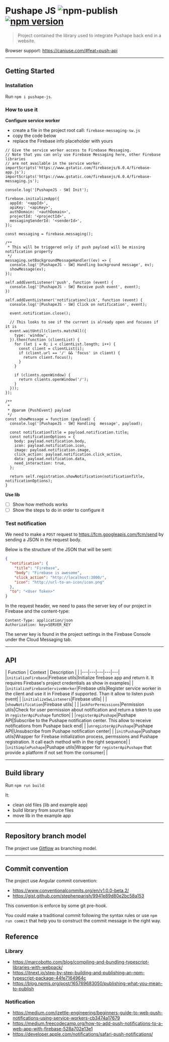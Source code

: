# Pushape JS ![npm-publish](https://github.com/gluelabs/pushape-js/workflows/npm-publish/badge.svg) [![npm version](https://badge.fury.io/js/pushape-js.svg)](https://badge.fury.io/js/pushape-js)

> Project contained the library used to integrate Pushape back end in a website.

Browser support: https://caniuse.com/#feat=push-api

---

## Getting Started

### Installation

Run `npm i pushape-js`.

### How to use it

**Configure service worker**

- create a file in the project root call: `firebase-messaging-sw.js`
- copy the code below
- replace the Firebase info placeholder with yours

```JS
// Give the service worker access to Firebase Messaging.
// Note that you can only use Firebase Messaging here, other Firebase libraries
// are not available in the service worker.
importScripts('https://www.gstatic.com/firebasejs/6.0.4/firebase-app.js');
importScripts('https://www.gstatic.com/firebasejs/6.0.4/firebase-messaging.js');

console.log('[PushapeJS - SW] Init');

firebase.initializeApp({
  appId: '<appId>',
  apiKey: '<apiKey>',
  authDomain: '<authDomain>',
  projectId: '<projectId>',
  messagingSenderId: '<senderId>',
});

const messaging = firebase.messaging();

/**
 * This will be triggered only if push payload will be missing notification property
 */
messaging.setBackgroundMessageHandler((ev) => {
  console.log('[PushapeJS - SW] Handling background message', ev);
  showMessage(ev);
});

self.addEventListener('push', function (event) {
  console.log('[PushapeJS - SW] Receive push event', event);
})

self.addEventListener('notificationclick', function (event) {
  console.log('[PushapeJS - SW] Click on notification', event);

  event.notification.close();

  // This looks to see if the current is already open and focuses if it is
  event.waitUntil(clients.matchAll({
    type: 'window',
  }).then(function (clientList) {
    for (let i = 0; i < clientList.length; i++) {
      const client = clientList[i];
      if (client.url == '/' && 'focus' in client) {
        return client.focus();
      }
    }

    if (clients.openWindow) {
      return clients.openWindow('/');
    }
  }));
});

/**
 *
 * @param {PushEvent} payload
 */
const showMessage = function (payload) {
  console.log('[PushapeJS - SW] Handling  message', payload);

  const notificationTitle = payload.notification.title;
  const notificationOptions = {
    body: payload.notification.body,
    icon: payload.notification.icon,
    image: payload.notification.image,
    click_action: payload.notification.click_action,
    data: payload.notification.data,
    need_interaction: true,
  };

  return self.registration.showNotification(notificationTitle, notificationOptions);
}
```

**Use lib**

- [ ] Show how methods works
- [ ] Show the steps to do in order to configure it

### Test notification

We need to make a `POST` request to https://fcm.googleapis.com/fcm/send by sending a JSON in the request body.

Below is the structure of the JSON that will be sent:

```JSON
{
  "notification": {
    "title": "Firebase",
    "body": "Firebase is awesome",
    "click_action": "http://localhost:3000/",
    "icon": "http://url-to-an-icon/icon.png"
  },
  "to": "<User Token>"
}
```

In the request header, we need to pass the server key of our project in Firebase and the content-type:

```
Content-Type: application/json
Authorization: key=SERVER_KEY
```

The server key is found in the project settings in the Firebase Console under the Cloud Messaging tab.

---

## API

| Function | Context  | Description |   |
|---|---|---|---|---|
|`initializeFirebase`|Firebase utils|Initialize firebase app and return it. It requires Firebase's project credentials as show in examples|   |
|`initializeFirebaseServiveWorker`|Firebase utils|Register service worker in the client and use it in Firebase if supported. Than it allow to listen push event|   |
|`initializeSwListeners`|Firebase utils|   |   |
|`showNotification`|Firebase utils|   |   |
|`askForPermissions`|Permission utils|Check for user permission about notification and return a token to use in `registerApiPushape` function|   |
|`registerApiPushape`|Pushape API|Subscribe to the Pushape notification center. This allow to receive notifications from Pushape back end|   |
|`unregisterApiPushape`|Pushape API|Unsubscribe from Pushape notification center|   |
|`initPushape`|Pushape utils|Wrapper for Firebase initialization process, permssions and Pushape registration. It call each method with in the right sequence|   |
|`initSimplePushape`|Pushape utils|Wrapper for `registerApiPushape` that provide a platform if not set from the consumer|   |

---

## Build library

Run `npm run build`:

It:

- clean old files (lib and example app)
- build library from source files
- move lib in the example app

---

## Repository branch model

The project use [Gitflow](https://datasift.github.io/gitflow/IntroducingGitFlow.html) as branching model.

---

## Commit convention

The project use Angular commit convention:

- https://www.conventionalcommits.org/en/v1.0.0-beta.2/
- https://gist.github.com/stephenparish/9941e89d80e2bc58a153

This convention is enforce by some git pre-hook.

You could make a traditional commit following the syntax rules or use `npm run commit` that help you to construct the commit message in the right way.

## Reference

### Library

- https://marcobotto.com/blog/compiling-and-bundling-typescript-libraries-with-webpack/
- https://itnext.io/step-by-step-building-and-publishing-an-npm-typescript-package-44fe7164964c
- https://blog.npmjs.org/post/165769683050/publishing-what-you-mean-to-publish

### Notification

- https://medium.com/izettle-engineering/beginners-guide-to-web-push-notifications-using-service-workers-cb3474a17679
- https://medium.freecodecamp.org/how-to-add-push-notifications-to-a-web-app-with-firebase-528a702e13e1
- https://developer.apple.com/notifications/safari-push-notifications/